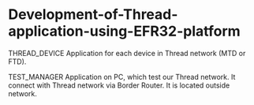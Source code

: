 # Development-of-Thread-application-using-EFR32-platform

THREAD_DEVICE 
Application for each device in Thread network (MTD or FTD).

TEST_MANAGER
Application on PC, which test our Thread network. It connect with Thread network via Border Router. 
It is located outside network.

